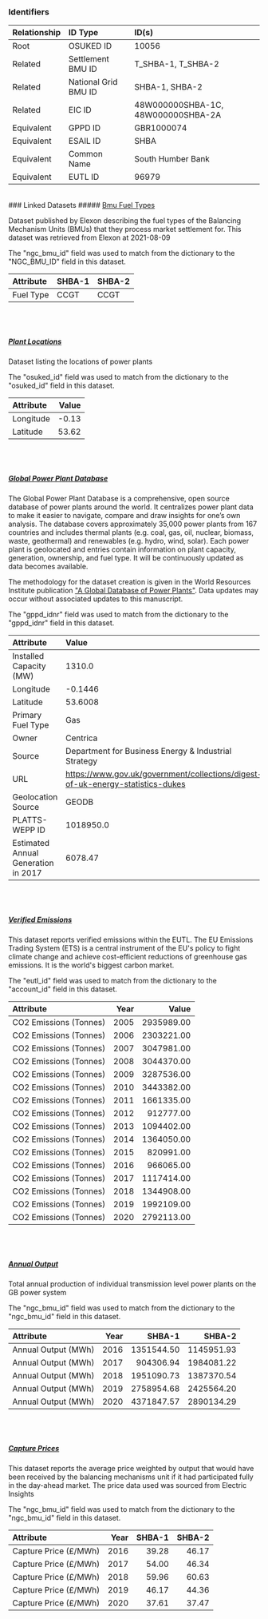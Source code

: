 ### Identifiers

| Relationship   | ID Type              | ID(s)                              |
|:---------------|:---------------------|:-----------------------------------|
| Root           | OSUKED ID            | 10056                              |
| Related        | Settlement BMU ID    | T_SHBA-1, T_SHBA-2                 |
| Related        | National Grid BMU ID | SHBA-1, SHBA-2                     |
| Related        | EIC ID               | 48W000000SHBA-1C, 48W000000SHBA-2A |
| Equivalent     | GPPD ID              | GBR1000074                         |
| Equivalent     | ESAIL ID             | SHBA                               |
| Equivalent     | Common Name          | South Humber Bank                  |
| Equivalent     | EUTL ID              | 96979                              |

<br>
### Linked Datasets
##### <a href="https://raw.githubusercontent.com/OSUKED/Dictionary-Datasets/main/datasets/bmu-fuel-types/datapackage.json">Bmu Fuel Types</a>

Dataset published by Elexon describing the fuel types of the Balancing Mechanism Units (BMUs) that they process market settlement for. This dataset was retrieved from Elexon at 2021-08-09

The "ngc_bmu_id" field was used to match from the dictionary to the "NGC_BMU_ID" field in this dataset.

| Attribute   | SHBA-1   | SHBA-2   |
|:------------|:---------|:---------|
| Fuel Type   | CCGT     | CCGT     |

<br><br>
##### <a href="https://raw.githubusercontent.com/OSUKED/Dictionary-Datasets/main/datasets/plant-locations/datapackage.json">Plant Locations</a>

Dataset listing the locations of power plants

The "osuked_id" field was used to match from the dictionary to the "osuked_id" field in this dataset.

| Attribute   |   Value |
|:------------|--------:|
| Longitude   |   -0.13 |
| Latitude    |   53.62 |

<br><br>
##### <a href="https://raw.githubusercontent.com/OSUKED/Dictionary-Datasets/main/datasets/global-power-plant-database/datapackage.json">Global Power Plant Database</a>

The Global Power Plant Database is a comprehensive, open source database of power plants around the world. It centralizes power plant data to make it easier to navigate, compare and draw insights for one’s own analysis. The database covers approximately 35,000 power plants from 167 countries and includes thermal plants (e.g. coal, gas, oil, nuclear, biomass, waste, geothermal) and renewables (e.g. hydro, wind, solar). Each power plant is geolocated and entries contain information on plant capacity, generation, ownership, and fuel type. It will be continuously updated as data becomes available. 

The methodology for the dataset creation is given in the World Resources Institute publication ["A Global Database of Power Plants"](https://www.wri.org/research/global-database-power-plants). Data updates may occur without associated updates to this manuscript.

The "gppd_idnr" field was used to match from the dictionary to the "gppd_idnr" field in this dataset.

| Attribute                           | Value                                                                          |
|:------------------------------------|:-------------------------------------------------------------------------------|
| Installed Capacity (MW)             | 1310.0                                                                         |
| Longitude                           | -0.1446                                                                        |
| Latitude                            | 53.6008                                                                        |
| Primary Fuel Type                   | Gas                                                                            |
| Owner                               | Centrica                                                                       |
| Source                              | Department for Business Energy & Industrial Strategy                           |
| URL                                 | https://www.gov.uk/government/collections/digest-of-uk-energy-statistics-dukes |
| Geolocation Source                  | GEODB                                                                          |
| PLATTS-WEPP ID                      | 1018950.0                                                                      |
| Estimated Annual Generation in 2017 | 6078.47                                                                        |

<br><br>
##### <a href="https://raw.githubusercontent.com/OSUKED/Dictionary-Datasets/main/datasets/verified-emissions/datapackage.json">Verified Emissions</a>

This dataset reports verified emissions within the EUTL. The EU Emissions Trading System (ETS) is a central instrument of the EU's policy to fight climate change and achieve cost-efficient reductions of greenhouse gas emissions. It is the world's biggest carbon market.

The "eutl_id" field was used to match from the dictionary to the "account_id" field in this dataset.

| Attribute              |   Year |      Value |
|:-----------------------|-------:|-----------:|
| CO2 Emissions (Tonnes) |   2005 | 2935989.00 |
| CO2 Emissions (Tonnes) |   2006 | 2303221.00 |
| CO2 Emissions (Tonnes) |   2007 | 3047981.00 |
| CO2 Emissions (Tonnes) |   2008 | 3044370.00 |
| CO2 Emissions (Tonnes) |   2009 | 3287536.00 |
| CO2 Emissions (Tonnes) |   2010 | 3443382.00 |
| CO2 Emissions (Tonnes) |   2011 | 1661335.00 |
| CO2 Emissions (Tonnes) |   2012 |  912777.00 |
| CO2 Emissions (Tonnes) |   2013 | 1094402.00 |
| CO2 Emissions (Tonnes) |   2014 | 1364050.00 |
| CO2 Emissions (Tonnes) |   2015 |  820991.00 |
| CO2 Emissions (Tonnes) |   2016 |  966065.00 |
| CO2 Emissions (Tonnes) |   2017 | 1117414.00 |
| CO2 Emissions (Tonnes) |   2018 | 1344908.00 |
| CO2 Emissions (Tonnes) |   2019 | 1992109.00 |
| CO2 Emissions (Tonnes) |   2020 | 2792113.00 |

<br><br>
##### <a href="https://raw.githubusercontent.com/OSUKED/Dictionary-Datasets/main/datasets/annual-output/datapackage.json">Annual Output</a>

Total annual production of individual transmission level power plants on the GB power system

The "ngc_bmu_id" field was used to match from the dictionary to the "ngc_bmu_id" field in this dataset.

| Attribute           |   Year |     SHBA-1 |     SHBA-2 |
|:--------------------|-------:|-----------:|-----------:|
| Annual Output (MWh) |   2016 | 1351544.50 | 1145951.93 |
| Annual Output (MWh) |   2017 |  904306.94 | 1984081.22 |
| Annual Output (MWh) |   2018 | 1951090.73 | 1387370.54 |
| Annual Output (MWh) |   2019 | 2758954.68 | 2425564.20 |
| Annual Output (MWh) |   2020 | 4371847.57 | 2890134.29 |

<br><br>
##### <a href="https://raw.githubusercontent.com/OSUKED/Dictionary-Datasets/main/datasets/capture-prices/datapackage.json">Capture Prices</a>

This dataset reports the average price weighted by output that would have been received by the balancing mechanisms unit if it had participated fully in the day-ahead market. The price data used was sourced from Electric Insights

The "ngc_bmu_id" field was used to match from the dictionary to the "ngc_bmu_id" field in this dataset.

| Attribute             |   Year |   SHBA-1 |   SHBA-2 |
|:----------------------|-------:|---------:|---------:|
| Capture Price (£/MWh) |   2016 |    39.28 |    46.17 |
| Capture Price (£/MWh) |   2017 |    54.00 |    46.34 |
| Capture Price (£/MWh) |   2018 |    59.96 |    60.63 |
| Capture Price (£/MWh) |   2019 |    46.17 |    44.36 |
| Capture Price (£/MWh) |   2020 |    37.61 |    37.47 |
